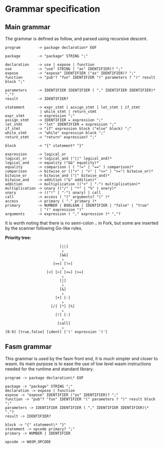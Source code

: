 # Grammar specification

## Main grammar

The grammar is defined as follow, and parsed using recursive descent.

```
program        -> package declaration* EOF

package        -> "package" STRING ";"

declaration    -> use | expose | function
use            -> "use" STRING ( "as" IDENTIFIER)? ";"
expose         -> "expose" IDENTIFIER ("as" IDENTIFIER)? ";"
function       -> "pub"? "fun" IDENTIFIER "(" parameters ? ")" result block ";"

parameters     -> IDENTIFIER IDENTIFIER ( "," IDENTIFIER IDENTIFIER)* ","?
result         -> IDENTIFIER?

statement      -> expr_stmt | assign_stmt | let_stmt | if_stmt
                | while_stmt | return_stmt
expr_stmt      -> expression ";"
assign_stmt    -> IDENTIFIER = expression ";"
let_stmt       -> "let" IDENTIFIER = expression ";"
if_stmt        -> "if" expression block ("else" block) ";"
while_stmt     -> "while" expression block ";"
return_stmt    -> "return" expression? ";"

block          -> "{" statement* "}"

expression     -> logical_or
logical_or     -> logical_and ("||" logical_and)*
logical_and    -> equality ("&&" equality)*
equality       -> comparison ( ( "!=" | "==" ) comparison)*
comparison     -> bitwise_or (("<" | ">" | "<=" | ">=") bitwise_or)*
bitwise_or     -> bitwise_and ("|" bitwise_and)*
bitwise_and    -> addition ("&" addition)*
addition       -> multiplication (("+" | "-") multiplication)*
multiplication -> unary (("/" | "*" | "%" ) unary)*
unary          -> (("!" | "-") unary) | call
call           -> access ( "(" arguments? ")" )*
access         -> primary ( "." primary )*
primary        -> NUMBER | BOOLEAN | IDENTIFIER | "false" | "true"
                | "(" expression ")"
arguments      -> expression ( "," expression )* ","?
```

It is worth noting that there is no semi-colon `;` in Fork, but some are inserted by the scanner following Go-like rules.

**Priority tree:**

```
                         [||]
                          ↓
                         [&&]
                          ↓
                      [==] [!=]
                          ↓
                   [<] [>] [<=] [>=]
                          ↓
                         [|]
                          ↓
                         [&]
                          ↓
                       [+] [-]
                          ↓
                     [/] [*] [%]
                          ↓
                       [!] [-]
                          ↓
                        [call]
                          ↓
[0-9] [true,false] [ident] ['(' expression ')']
```

## Fasm grammar

This grammar is used by the fasm front end, it is much simpler and closer to wasm. Its main purpose is to ease the use of low level wasm instructions needed for the runtime and standard library.

```
program -> package declaration\* EOF

package -> "package" STRING ";"
declaration -> expose | function
expose -> "expose" IDENTIFIER ("as" IDENTIFIER)? ";"
function -> "pub"? "fun" IDENTIFIER "(" parameters ? ")" result block ";"
parameters -> IDENTIFIER IDENTIFIER ( "," IDENTIFIER IDENTIFIER)\* ","?
result -> IDENTIFIER?

block -> "{" statement\* "}"
statement -> opcode primary? ";"
primary -> NUMBER | IDENTIFIER

opcode -> WASM_OPCODE
```
